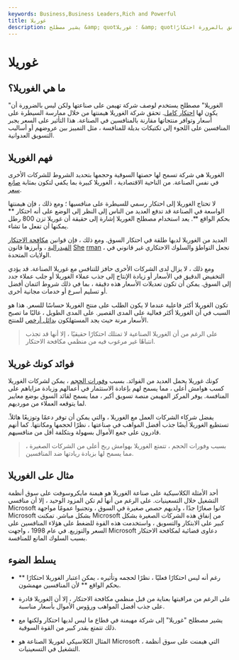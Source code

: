 ```yaml
---
keywords: Business,Business Leaders,Rich and Powerful
title: غوريلا
description: يشير مصطلح &amp; quot؛ غوريلا &amp; quot؛ في الأعمال التجارية إلى شركة تمكنت من السيطرة على صناعة أو قطاع دون أن تحقق بالضرورة احتكارًا.
---
```


# غوريلا
## ما هي الغوريلا؟

"الغوريلا" مصطلح يستخدم لوصف شركة تهيمن على صناعتها ولكن ليس بالضرورة أن يكون لها [احتكار كامل](/monopoly). تحقق شركة الغوريلا هيمنتها من خلال ممارسة السيطرة على أسعار وتوافر منتجاتها مقارنة بالمنافسين في الصناعة. هذا التأثير على السعر يجبر المنافسين على اللجوء إلى تكتيكات بديلة للمنافسة ، مثل التمييز بين عروضهم أو أساليب التسويق العدوانية.

## فهم الغوريلا

الغوريلا هي شركة تسمح لها حصتها السوقية وحجمها بتحديد الشروط للشركات الأخرى في نفس الصناعة. من الناحية الاقتصادية ، الغوريلا كبيرة بما يكفي لتكون بمثابة [صانع سعر](/pricemaker).

لا تحتاج الغوريلا إلى احتكار رسمي للسيطرة على منافسيها ؛ ومع ذلك ، فإن هيمنتها الواسعة في الصناعة قد تدفع العديد من الناس إلى النظر إلى الوضع على أنه احتكار ** بحكم الواقع **. يعد استخدام مصطلح الغوريلا إشارة إلى حقيقة أن غوريلا تزن 800 رطل يمكنها أن تفعل ما تشاء.

العديد من الغوريلا لديها طلقة في احتكار السوق. ومع ذلك ، فإن قوانين [مكافحة الاحتكار الفيدرالية](/asset) ، وأبرزها قانون [She](/sherman-antiturst-act) [rman](/sherman-antiturst-act) ، تجعل التواطؤ والسلوك الاحتكاري غير قانوني في الولايات المتحدة.

ومع ذلك ، لا يزال لدى الشركات الأخرى حافز للتنافس مع غوريلا الصناعة. قد يؤدي التخفيض الدقيق في الأسعار أو زيادة الإنتاج إلى جذب عملاء الغوريلا أو جلب عملاء جدد إلى السوق. يمكن أن تكون تعديلات الأسعار هذه دقيقة ، بما في ذلك شروط ائتمان أفضل أو تسليم أسرع أو خدمات مجانية أخرى.

تكون الغوريلا أكثر فاعلية عندما لا يكون الطلب على منتج الغوريلا حساسًا للسعر. هذا هو السبب في أن الغوريلا أكثر فعالية على المدى القصير. على المدى الطويل ، غالبًا ما تصبح الأسعار مرنة حيث يجد المستهلكون [بدائل أرخص](/substitute) للمنتج.

> على الرغم من أن الغوريلا الصناعية لا تمتلك احتكارًا حقيقيًا ، إلا أنها قد تجذب انتباهًا غير مرغوب فيه من منظمي مكافحة الاحتكار.

>

## فوائد كونك غوريلا

كونك غوريلا يحمل العديد من الفوائد. بسبب [وفورات الحجم](/economiesofscale) ، يمكن لشركات الغوريلا كسب هوامش أعلى ، مما يسمح لهم بإعادة الاستثمار في أعمالهم وزيادة مزاياهم على المنافسة. يوفر المركز المهيمن منصة تسويق أكبر ، مما يسمح لقائد السوق بوضع معايير لما يتوقعه العملاء من مورديهم.

يفضل شركاء الشركات العمل مع الغوريلا ، والتي يمكن أن توفر دعمًا وتوزيعًا هائلاً. تستطيع الغوريلا أيضًا جذب أفضل المواهب في صناعتها ، نظرًا لحجمها ومكانتها. كما أنهم قادرون على جمع الأموال بسهولة وبتكلفة أقل من منافسيهم.

> بسبب وفورات الحجم ، تتمتع الغوريلا بهوامش ربح أعلى من الشركات الصغيرة ، مما يسمح لها بزيادة ريادتها ضد المنافسين.

>

## مثال على الغوريلا

أحد الأمثلة الكلاسيكية على صناعة الغوريلا هو هيمنة مايكروسوفت على سوق أنظمة التشغيل خلال التسعينيات. على الرغم من أنها لم تكن المزود الوحيد ، إلا أن منافسي Microsoft كانوا صغارًا جدًا ، ولديهم حصص صغيرة في السوق ، وتجنبوا عمومًا مواجهة Microsoft بشكل مباشر. تمكنت Microsoft من إنفاق هذه الشركات الصغيرة بشكل كبير على الابتكار والتسويق ، واستخدمت هذه القوة للضغط على هؤلاء المنافسين على السعر والتوزيع. في عام 1998 ، واجهت Microsoft دعاوى قضائية لمكافحة الاحتكار بسبب السلوك المانع للمنافسة.

## يسلط الضوء

- رغم أنه ليس احتكارًا فعليًا ، نظرًا لحجمه وتأثيره ، يمكن اعتبار الغوريلا احتكارًا ** بحكم الواقع ** لأن المنافسين مهمشون.

- على الرغم من مراقبتها بعناية من قبل منظمي مكافحة الاحتكار ، إلا أن الغوريلا قادرة على جذب أفضل المواهب ورؤوس الأموال بأسعار مناسبة.

- يشير مصطلح "غوريلا" إلى شركة مهيمنة في قطاع ما ليس لديها احتكار ولكنها مع ذلك تتمتع بقدر كبير من القوة السوقية.

- المثال الكلاسيكي لغوريلا الصناعة هو Microsoft ، التي هيمنت على سوق أنظمة التشغيل في التسعينيات.

